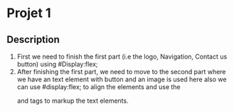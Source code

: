 # Projet 1

## Description

1) First we need to finish the first part (i.e the logo, Navigation, Contact us button) using  #Display:flex;
2) After finishing the first part, we need to move to the second part where we have an text element with button and an image is used
here also we can use #display:flex; to align the elements and use the <p> and <span> tags to markup the text elements.
